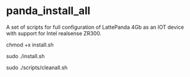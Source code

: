 # panda_install_all
A set of scripts for full configuration of LattePanda 4Gb as an IOT device with support for Intel realsense ZR300.

chmod +x install.sh

sudo ./install.sh

sudo ./scripts/cleanall.sh
